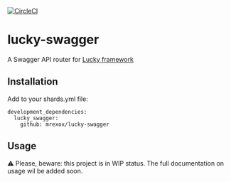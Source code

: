 [![CircleCI](https://circleci.com/gh/mrexox/lucky-swagger.svg?style=svg)](https://circleci.com/gh/mrexox/lucky-swagger)

# lucky-swagger

A Swagger API router for [Lucky framework](https://github.com/luckyframework/lucky)

## Installation

Add to your shards.yml file:

```
development_dependencies:
  lucky_swagger:
    github: mrexox/lucky-swagger
```

## Usage

⚠️ Please, beware: this project is in WIP status. The full documentation on usage wil be added soon.
